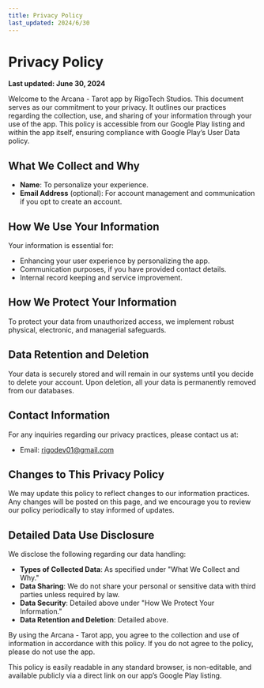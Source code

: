 ```yaml
---
title: Privacy Policy
last_updated: 2024/6/30
---
```


# Privacy Policy

**Last updated: June 30, 2024**

Welcome to the Arcana - Tarot app by RigoTech Studios. This document serves as our commitment to your privacy. It outlines our practices regarding the collection, use, and sharing of your information through your use of the app. This policy is accessible from our Google Play listing and within the app itself, ensuring compliance with Google Play’s User Data policy.

## What We Collect and Why

- **Name**: To personalize your experience.
- **Email Address** (optional): For account management and communication if you opt to create an account.

## How We Use Your Information

Your information is essential for:

- Enhancing your user experience by personalizing the app.
- Communication purposes, if you have provided contact details.
- Internal record keeping and service improvement.

## How We Protect Your Information

To protect your data from unauthorized access, we implement robust physical, electronic, and managerial safeguards.

## Data Retention and Deletion

Your data is securely stored and will remain in our systems until you decide to delete your account. Upon deletion, all your data is permanently removed from our databases.

## Contact Information

For any inquiries regarding our privacy practices, please contact us at:

- Email: [rigodev01@gmail.com](mailto:rigodev01@gmail.com)

## Changes to This Privacy Policy

We may update this policy to reflect changes to our information practices. Any changes will be posted on this page, and we encourage you to review our policy periodically to stay informed of updates.

## Detailed Data Use Disclosure

We disclose the following regarding our data handling:

- **Types of Collected Data**: As specified under "What We Collect and Why."
- **Data Sharing**: We do not share your personal or sensitive data with third parties unless required by law.
- **Data Security**: Detailed above under "How We Protect Your Information."
- **Data Retention and Deletion**: Detailed above.

By using the Arcana - Tarot app, you agree to the collection and use of information in accordance with this policy. If you do not agree to the policy, please do not use the app.

This policy is easily readable in any standard browser, is non-editable, and available publicly via a direct link on our app’s Google Play listing.
